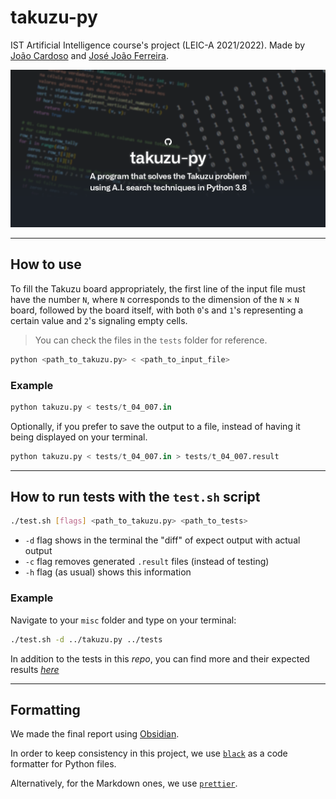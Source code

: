 # takuzu-py

IST Artificial Intelligence course's project (LEIC-A 2021/2022). Made by [João Cardoso](https://github.com/joaoncardoso) and [José João Ferreira](https://github.com/jjasferreira).

<img src="misc/image.png" alt="Image" width="800"/>

---

## How to use

To fill the Takuzu board appropriately, the first line of the input file must have the number `N`, where `N` corresponds to the dimension of the `N` × `N` board, followed by the board itself, with both `0`'s and `1`'s representing a certain value and `2`'s signaling empty cells.

> You can check the files in the `tests` folder for reference.

```py
python <path_to_takuzu.py> < <path_to_input_file>
```

### Example

```py
python takuzu.py < tests/t_04_007.in
```

Optionally, if you prefer to save the output to a file, instead of having it being displayed on your terminal.

```py
python takuzu.py < tests/t_04_007.in > tests/t_04_007.result
```

---

## How to run tests with the `test.sh` script

```bash
./test.sh [flags] <path_to_takuzu.py> <path_to_tests>
```

- `-d` flag shows in the terminal the "diff" of expect output with actual output
- `-c` flag removes generated `.result` files (instead of testing)
- `-h` flag (as usual) shows this information

### Example

Navigate to your `misc` folder and type on your terminal:

```bash
./test.sh -d ../takuzu.py ../tests
```

In addition to the tests in this _repo_, you can find more and their expected results [_here_](https://github.com/diogotcorreia/proj-ist-unit-tests/tree/master/ia/2021-2022/custom-tests)

---

## Formatting

We made the final report using [Obsidian](https://obsidian.md/).

In order to keep consistency in this project, we use [`black`](https://github.com/psf/black) as a code formatter for Python files.

Alternatively, for the Markdown ones, we use [`prettier`](https://github.com/prettier/prettier).
